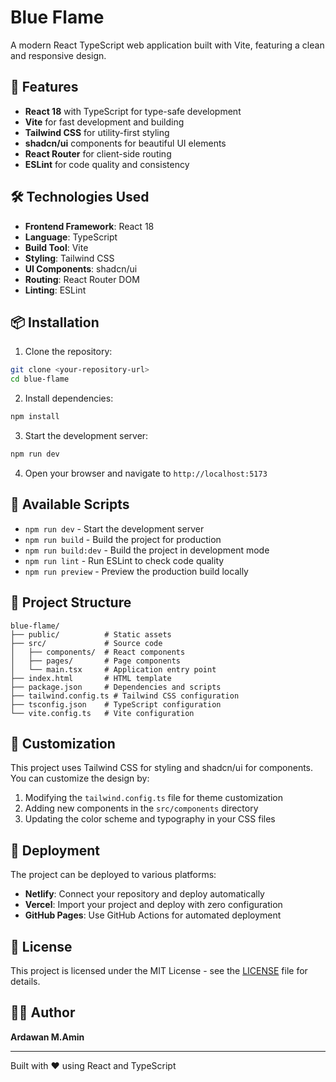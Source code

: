 # Blue Flame

A modern React TypeScript web application built with Vite, featuring a clean and responsive design.

## 🚀 Features

- **React 18** with TypeScript for type-safe development
- **Vite** for fast development and building
- **Tailwind CSS** for utility-first styling
- **shadcn/ui** components for beautiful UI elements
- **React Router** for client-side routing
- **ESLint** for code quality and consistency

## 🛠️ Technologies Used

- **Frontend Framework**: React 18
- **Language**: TypeScript
- **Build Tool**: Vite
- **Styling**: Tailwind CSS
- **UI Components**: shadcn/ui
- **Routing**: React Router DOM
- **Linting**: ESLint

## 📦 Installation

1. Clone the repository:
```bash
git clone <your-repository-url>
cd blue-flame
```

2. Install dependencies:
```bash
npm install
```

3. Start the development server:
```bash
npm run dev
```

4. Open your browser and navigate to `http://localhost:5173`

## 🔧 Available Scripts

- `npm run dev` - Start the development server
- `npm run build` - Build the project for production
- `npm run build:dev` - Build the project in development mode
- `npm run lint` - Run ESLint to check code quality
- `npm run preview` - Preview the production build locally

## 📁 Project Structure

```
blue-flame/
├── public/          # Static assets
├── src/             # Source code
│   ├── components/  # React components
│   ├── pages/       # Page components
│   └── main.tsx     # Application entry point
├── index.html       # HTML template
├── package.json     # Dependencies and scripts
├── tailwind.config.ts # Tailwind CSS configuration
├── tsconfig.json    # TypeScript configuration
└── vite.config.ts   # Vite configuration
```

## 🎨 Customization

This project uses Tailwind CSS for styling and shadcn/ui for components. You can customize the design by:

1. Modifying the `tailwind.config.ts` file for theme customization
2. Adding new components in the `src/components` directory
3. Updating the color scheme and typography in your CSS files

## 🚀 Deployment

The project can be deployed to various platforms:

- **Netlify**: Connect your repository and deploy automatically
- **Vercel**: Import your project and deploy with zero configuration
- **GitHub Pages**: Use GitHub Actions for automated deployment

## 📄 License

This project is licensed under the MIT License - see the [LICENSE](LICENSE) file for details.

## 👨‍💻 Author

**Ardawan M.Amin**

---

Built with ❤️ using React and TypeScript
